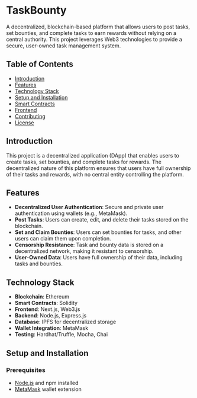 # TaskBounty

A decentralized, blockchain-based platform that allows users to post tasks, set bounties, and complete tasks to earn rewards without relying on a central authority. This project leverages Web3 technologies to provide a secure, user-owned task management system.

## Table of Contents

- [Introduction](#introduction)
- [Features](#features)
- [Technology Stack](#technology-stack)
- [Setup and Installation](#setup-and-installation)
- [Smart Contracts](#smart-contracts)
- [Frontend](#frontend)
- [Contributing](#contributing)
- [License](#license)

## Introduction

This project is a decentralized application (DApp) that enables users to create tasks, set bounties, and complete tasks for rewards. The decentralized nature of this platform ensures that users have full ownership of their tasks and rewards, with no central entity controlling the platform.

## Features

- **Decentralized User Authentication**: Secure and private user authentication using wallets (e.g., MetaMask).
- **Post Tasks**: Users can create, edit, and delete their tasks stored on the blockchain.
- **Set and Claim Bounties**: Users can set bounties for tasks, and other users can claim them upon completion.
- **Censorship Resistance**: Task and bounty data is stored on a decentralized network, making it resistant to censorship.
- **User-Owned Data**: Users have full ownership of their data, including tasks and bounties.

## Technology Stack

- **Blockchain**: Ethereum
- **Smart Contracts**: Solidity
- **Frontend**: Next.js, Web3.js
- **Backend**: Node.js, Express.js
- **Database**: IPFS for decentralized storage
- **Wallet Integration**: MetaMask
- **Testing**: Hardhat/Truffle, Mocha, Chai

## Setup and Installation

### Prerequisites

- [Node.js](https://nodejs.org/) and npm installed
- [MetaMask](https://metamask.io/) wallet extension
